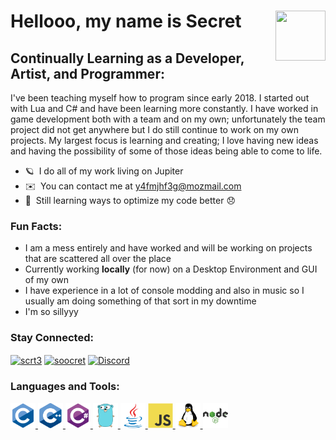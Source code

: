 # Hellooo, my name is Secret <img align="right" src="https://thumbs.gfycat.com/ThisRashGermanshorthairedpointer-size_restricted.gif" width="80" height="80">
## Continually Learning as a Developer, Artist, and Programmer:

I've been teaching myself how to program since early 2018. I started out with Lua and C# and have been learning more constantly. I have worked in game development both with a team and on my own; unfortunately the team project did not get anywhere but I do still continue to work on my own projects. My largest focus is learning and creating; I love having new ideas and having the possibility of some of those ideas being able to come to life.
- 🪐  I do all of my work living on Jupiter
- ✉️  You can contact me at [y4fmjhf3g@mozmail.com](mailto:y4fmjhf3g@mozmail.com)
- 🧠  Still learning ways to optimize my code better 😞
### Fun Facts:
- I am a mess entirely and have worked and will be working on projects that are scattered all over the place
- Currently working **locally** (for now) on a Desktop Environment and GUI of my own
- I have experience in a lot of console modding and also in music so I usually am doing something of that sort in my downtime
- I'm so sillyyy
  
<h3 align="left">Stay Connected:</h3>
<p align="left">
<a href="https://www.youtube.com/@scrt3" target="blank"><img align="center" src="https://raw.githubusercontent.com/rahuldkjain/github-profile-readme-generator/master/src/images/icons/Social/youtube.svg" alt="scrt3" height="30" width="40" /></a> <a href="https://www.twitch.tv/soocret" target="blank"><img align="center" src="https://raw.githubusercontent.com/rahuldkjain/github-profile-readme-generator/master/src/images/icons/Social/twitch.svg" alt="soocret" height="30" width="40" /></a> <a href="https://www.discord.gg/x4KTVY2hF4" target="blank"><img align="center" src="https://raw.githubusercontent.com/rahuldkjain/github-profile-readme-generator/master/src/images/icons/Social/discord.svg" alt="Discord" height="30" width="40" /></a>
</p>

<h3 align="left">Languages and Tools:</h3>
<p align="left"> <a href="https://www.cprogramming.com/" target="_blank" rel="noreferrer"> <img src="https://raw.githubusercontent.com/devicons/devicon/master/icons/c/c-original.svg" alt="c" width="40" height="40"/> </a> <a href="https://www.w3schools.com/cpp/" target="_blank" rel="noreferrer"> <img src="https://raw.githubusercontent.com/devicons/devicon/master/icons/cplusplus/cplusplus-original.svg" alt="cplusplus" width="40" height="40"/> </a> <a href="https://www.w3schools.com/cs/" target="_blank" rel="noreferrer"> <img src="https://raw.githubusercontent.com/devicons/devicon/master/icons/csharp/csharp-original.svg" alt="csharp" width="40" height="40"/> </a> <a href="https://golang.org" target="_blank" rel="noreferrer"> <img src="https://raw.githubusercontent.com/devicons/devicon/master/icons/go/go-original.svg" alt="go" width="40" height="40"/> </a> <a href="https://www.java.com" target="_blank" rel="noreferrer"> <img src="https://raw.githubusercontent.com/devicons/devicon/master/icons/java/java-original.svg" alt="java" width="40" height="40"/> </a> <a href="https://developer.mozilla.org/en-US/docs/Web/JavaScript" target="_blank" rel="noreferrer"> <img src="https://raw.githubusercontent.com/devicons/devicon/master/icons/javascript/javascript-original.svg" alt="javascript" width="40" height="40"/> </a> <a href="https://www.linux.org/" target="_blank" rel="noreferrer"> <img src="https://raw.githubusercontent.com/devicons/devicon/master/icons/linux/linux-original.svg" alt="linux" width="40" height="40"/> </a> <a href="https://nodejs.org" target="_blank" rel="noreferrer"> <img src="https://raw.githubusercontent.com/devicons/devicon/master/icons/nodejs/nodejs-original-wordmark.svg" alt="nodejs" width="40" height="40"/> </a> </p>

